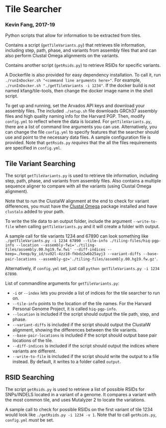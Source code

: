# Tile Searcher
### Kevin Fang, 2017-19
Python scripts that allow for information to be extracted from tiles.

Contains a script (`getTileVariants.py`) that retrieves tile information, including step, path, phase, and variants from assembly files that and can also perform Clustal Omega alignments on the variants.

Contains another script (`getRsids.py`) to retrieve RSIDs for specific variants. 

A Dockerfile is also provided for easy dependency installation. To call it, run `./runInDocker.sh "<command line arguments here>"`. For example, `./runInDocker.sh "./getTileVariants -i 1234"`. If the docker build is not named kfang/tile-tools, then change the docker image name in the shell script.

To get up and running, set the Arvados API keys and download your assembly files. The included `./setup.sh` file downloads GRCh37 assembly files and high quality naming info for the Harvard PGP. Then, modify `config.yml` to reflect where the data is located. For `getTileVariants.py`, there are a list of command line arguments you can use. Alternatively, you can change the file `config.yml` to specify features that the searcher should use and point to the necessary data files. A sample configuration file is provided. Note that `getRsids.py` _requires_ that the all the files requirements are specified in `config.yml`.


## Tile Variant Searching

The script `getTileVariants.py` is used to retrieve tile information, including step, path, phase, and variants from assembly files. Also contains a multiple sequence aligner to compare with all the variants (using Clustal Omega alignment).

Note that to run the ClustalW alignment at the end to check for variant differences, you must have the [Clustal Omega](http://www.clustal.org/omega/) package installed and have `clustalo` added to your path.

To write the tile data to an output folder, include the argument `--write-to-file` when calling `getTileVariants.py` and it will create a folder with output.

A sample call for tile variants 1234 and 67890 can look something like `./getTileVariants.py -i 1234 67890 --tile-info ./tiling-files/hiq-pgp-info --location --assembly-fwi='./tiling-files/assembly.00.hg19.fw.fwi' --diff-indices --keep=./keep/by_id/su92l-4zz18-fkbdz2w6b25ayj3 --variant-diffs --base-pair-locations --assembly-gz='./tiling-files/assembly.00.hg19.fw.gz'`. 

Alternatively, if `config.yml` set, just call `python getTileVariants.py -i 1234 67890`.

List of commandline arguments for `getTileVariants.py`:  
- `-i` or `--index` lets you provide a list of indices for the tile searcher to run on.  
- `--tile-info` points to the location of the tile names. For the Harvard Personal Genome Project, it is called `hiq-pgp-info`.  
- `--location` is included if the script should output the tile path, step, and phase.  
- `--variant-diffs` is included if the script should output the ClustalW alignment, showing the differences between the tile variants.  
- `--base-pair-locations` is included if the script should output base pair locations of the tile.  
- `--diff-indices` is included if the script should output the indices where variants are different.  
- `--write-to-file` is included if the script should write the output to a file instead. By default, it writes to a folder called `output`.

## RSID Searching

The script `getRsids.py` is used to retrieve a list of possible RSIDs for SNPs/INDELS located in a variant of a genome. It compares a variant with the most common tile, and uses Mutalyzer 2 to locate the variations. 

A sample call to check for possible RSIDs on the first variant of tile 1234 would look like `./getRsids.py -i 1234 -v 1`. Note that to call `getRsids.py`, `config.yml` _must_ be set.
